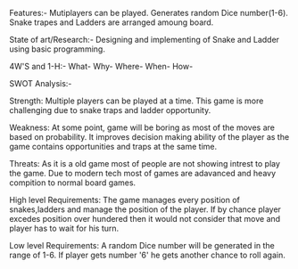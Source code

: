 Features:-
          Mutiplayers can be played. 
          Generates random Dice number(1-6).
          Snake trapes and Ladders are arranged amoung board.

State of art/Research:-
                      Designing and implementing of Snake and Ladder using basic programming.

4W'S and 1-H:-
               What-
               Why-
               Where-
               When-
               How-

SWOT Analysis:-

Strength:
         Multiple players can be played at a time.
         This game is more challenging due to snake traps and ladder opportunity.

Weakness:
         At some point, game will be boring as most of the moves are based on probability.
         It improves decision making ability of the player as the game contains opportunities and traps at the same time.

Threats:
        As it is a old game most of people are not showing intrest to play the game.
        Due to modern tech most of games are adavanced and heavy compition to normal board games. 

High level Requirements:
                        The game manages every position of snakes,ladders and manage the position of the player.
                        If by chance player excedes position over hundered then it would not consider that move and player has to wait for his turn.

Low level Requirements:
                       A random Dice number will be generated in the range of 1-6.
                       If player gets number '6' he gets another chance to roll again.
